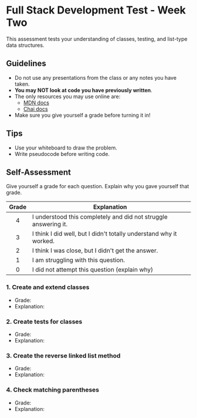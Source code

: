 # Full Stack Development Test - Week Two

This assessment tests your understanding of classes, testing, and list-type data structures.

## Guidelines
  - Do not use any presentations from the class or any notes you have taken.
  - **You may NOT look at code you have previously written**.
  - The only resources you may use online are:
    - [MDN docs](https://developer.mozilla.org/en-US/)
    - [Chai docs](https://www.chaijs.com/api/)
  - Make sure you give yourself a grade before turning it in!

## Tips
  - Use your whiteboard to draw the problem.
  - Write pseudocode before writing code.

## Self-Assessment
Give yourself a grade for each question. Explain why you gave yourself that grade.

| Grade  | Explanation              |
| :----: | -------------------------|
|   4    | I understood this completely and did not struggle answering it.    |
|   3    | I think I did well, but I didn't totally understand why it worked. |
|   2    | I think I was close, but I didn't get the answer. |
|   1    | I am struggling with this question. |
|   0    | I did not attempt this question (explain why) |

### 1. Create and extend classes
- Grade: 
- Explanation:

### 2. Create tests for classes
- Grade: 
- Explanation:

### 3. Create the reverse linked list method
- Grade: 
- Explanation:

### 4. Check matching parentheses
- Grade: 
- Explanation:

